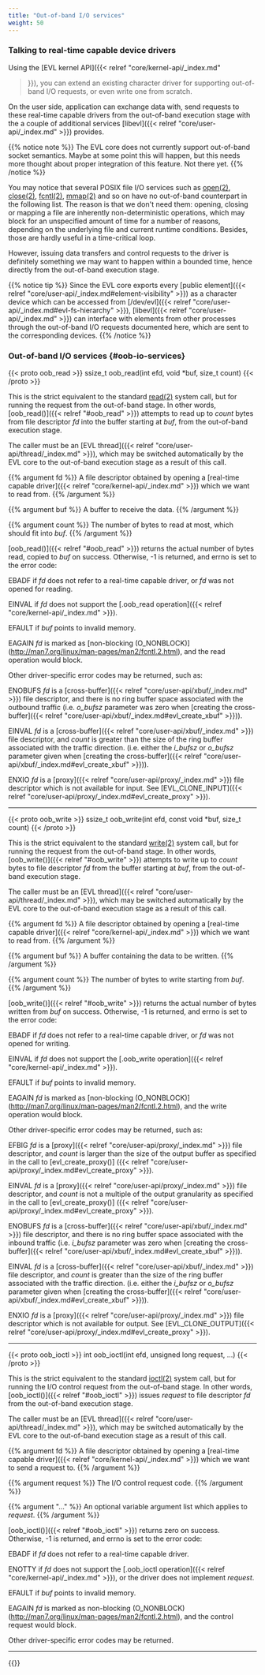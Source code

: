 ```yaml
---
title: "Out-of-band I/O services"
weight: 50
---
```


### Talking to real-time capable device drivers

Using the [EVL kernel API]({{< relref "core/kernel-api/_index.md"
>}}), you can extend an existing character driver for supporting
out-of-band I/O requests, or even write one from scratch.

On the user side, application can exchange data with, send requests to
these real-time capable drivers from the out-of-band execution stage
with the a couple of additional services [libevl]({{< relref
"core/user-api/_index.md" >}}) provides.

{{% notice note %}}
The EVL core does not currently support out-of-band socket
semantics. Maybe at some point this will happen, but this needs more
thought about proper integration of this feature. Not there yet.
{{% /notice %}}

You may notice that several POSIX file I/O services such as
[open(2)](http://man7.org/linux/man-pages/man2/open.2.html),
[close(2)](http://man7.org/linux/man-pages/man2/close.2.html),
[fcntl(2)](http://man7.org/linux/man-pages/man2/fcntl.2.html),
[mmap(2)](http://man7.org/linux/man-pages/man2/mmap.2.html) and so on
have no out-of-band counterpart in the following list. The reason is
that we don't need them: opening, closing or mapping a file are
inherently non-deterministic operations, which may block for an
unspecified amount of time for a number of reasons, depending on the
underlying file and current runtime conditions. Besides, those are
hardly useful in a time-critical loop.

However, issuing data transfers and control requests to the driver is
definitely something we may want to happen within a bounded time,
hence directly from the out-of-band execution stage.

{{% notice tip %}}
Since the EVL core exports every [public element]({{< relref "core/user-api/_index.md#element-visibility" >}})
as a character device which can be accessed from
[/dev/evl]({{< relref "core/user-api/_index.md#evl-fs-hierarchy" >}}),
[libevl]({{< relref "core/user-api/_index.md" >}}) can interface with
elements from other processes through the out-of-band I/O requests
documented here, which are sent to the corresponding devices.
{{% /notice %}}

### Out-of-band I/O services {#oob-io-services}

{{< proto oob_read >}}
ssize_t oob_read(int efd, void *buf, size_t count)
{{< /proto >}}

This is the strict equivalent to the standard
[read(2)](http://man7.org/linux/man-pages/man2/read.2.html) system
call, but for running the request from the out-of-band stage. In other
words, [oob_read()]({{< relref "#oob_read" >}}) attempts to read up to _count_ bytes from file
descriptor _fd_ into the buffer starting at _buf_, from the
out-of-band execution stage.

The caller must be an [EVL thread]({{< relref
"core/user-api/thread/_index.md" >}}), which may be switched
automatically by the EVL core to the out-of-band execution stage as a
result of this call.

{{% argument fd %}}
A file descriptor obtained by opening a [real-time
capable driver]({{< relref "core/kernel-api/_index.md" >}}) which we
want to read from.
{{% /argument %}}

{{% argument buf %}}
A buffer to receive the data.
{{% /argument %}}

{{% argument count %}}
The number of bytes to read at most, which should fit into _buf_.
{{% /argument %}}

[oob_read()]({{< relref "#oob_read" >}}) returns the actual number of
bytes read, copied to _buf_ on success. Otherwise, -1 is returned, and
errno is set to the error code:

EBADF	if _fd_ does not refer to a real-time capable driver, or _fd_
	was not opened for reading.

EINVAL  if _fd_ does not support the [.oob_read operation]({{< relref
	"core/kernel-api/_index.md" >}}).

EFAULT	if _buf_ points to invalid memory.

EAGAIN	_fd_ is marked as [non-blocking (O_NONBLOCK)]
	(http://man7.org/linux/man-pages/man2/fcntl.2.html), and the read
	operation would block.

Other driver-specific error codes may be returned, such as:

ENOBUFS _fd_ is a [cross-buffer]({{< relref
	"core/user-api/xbuf/_index.md" >}}) file descriptor, and there
	is no ring buffer space associated with the outbound traffic
	(i.e. _o\_bufsz_ parameter was zero when [creating the
	cross-buffer]({{< relref
	"core/user-api/xbuf/_index.md#evl_create_xbuf" >}})).

EINVAL  _fd_ is a [cross-buffer]({{< relref
	"core/user-api/xbuf/_index.md" >}}) file descriptor, and
	_count_ is greater than the size of the ring buffer associated
	with the traffic direction. (i.e. either the _i\_bufsz_ or
	_o\_bufsz_ parameter given when [creating the
	cross-buffer]({{< relref
	"core/user-api/xbuf/_index.md#evl_create_xbuf" >}})).

ENXIO	_fd_ is a [proxy]({{< relref "core/user-api/proxy/_index.md"
	>}}) file descriptor which is not available for input. See
	[EVL_CLONE_INPUT]({{< relref
	"core/user-api/proxy/_index.md#evl_create_proxy" >}}).

---

{{< proto oob_write >}}
ssize_t oob_write(int efd, const void *buf, size_t count)
{{< /proto >}}

This is the strict equivalent to the standard
[write(2)](http://man7.org/linux/man-pages/man2/write.2.html) system
call, but for running the request from the out-of-band stage. In other
words, [oob_write()]({{< relref "#oob_write" >}}) attempts to write up to _count_ bytes to file
descriptor _fd_ from the buffer starting at _buf_, from the
out-of-band execution stage.

The caller must be an [EVL thread]({{< relref
"core/user-api/thread/_index.md" >}}), which may be switched
automatically by the EVL core to the out-of-band execution stage as a
result of this call.

{{% argument fd %}}
A file descriptor obtained by opening a [real-time
capable driver]({{< relref "core/kernel-api/_index.md" >}}) which we
want to read from.
{{% /argument %}}

{{% argument buf %}}
A buffer containing the data to be written.
{{% /argument %}}

{{% argument count %}}
The number of bytes to write starting from _buf_.
{{% /argument %}}

[oob_write()]({{< relref "#oob_write" >}}) returns the actual number
of bytes written from _buf_ on success. Otherwise, -1 is returned, and
errno is set to the error code:

EBADF	if _fd_ does not refer to a real-time capable driver, or _fd_ was
	not opened for writing.

EINVAL  if _fd_ does not support the [.oob_write operation]({{< relref
	"core/kernel-api/_index.md" >}}).

EFAULT	if _buf_ points to invalid memory.

EAGAIN	_fd_ is marked as [non-blocking (O_NONBLOCK)]
	(http://man7.org/linux/man-pages/man2/fcntl.2.html), and the
	write operation would block.

Other driver-specific error codes may be returned, such as:

EFBIG	_fd_ is a [proxy]({{< relref "core/user-api/proxy/_index.md"
	>}}) file descriptor, and _count_ is larger than the size of the
	output buffer as specified in the call to [evl_create_proxy()]
	({{< relref "core/user-api/proxy/_index.md#evl_create_proxy" >}}).

EINVAL	_fd_ is a [proxy]({{< relref "core/user-api/proxy/_index.md"
	>}}) file descriptor, and _count_ is not a multiple of the
	output granularity as specified in the call to [evl_create_proxy()]
	({{< relref "core/user-api/proxy/_index.md#evl_create_proxy" >}}).

ENOBUFS _fd_ is a [cross-buffer]({{< relref
	"core/user-api/xbuf/_index.md" >}}) file descriptor, and there is no
	ring buffer space associated with the inbound traffic (i.e. _i\_bufsz_
	parameter was zero when [creating the cross-buffer]({{< relref
	"core/user-api/xbuf/_index.md#evl_create_xbuf" >}})).

EINVAL  _fd_ is a [cross-buffer]({{< relref
	"core/user-api/xbuf/_index.md" >}}) file descriptor, and
	_count_ is greater than the size of the ring buffer associated
	with the traffic direction. (i.e. either the _i\_bufsz_ or
	_o\_bufsz_ parameter given when [creating the
	cross-buffer]({{< relref
	"core/user-api/xbuf/_index.md#evl_create_xbuf" >}})).

ENXIO	_fd_ is a [proxy]({{< relref "core/user-api/proxy/_index.md"
	>}}) file descriptor which is not available for output. See
	[EVL_CLONE_OUTPUT]({{< relref
	"core/user-api/proxy/_index.md#evl_create_proxy" >}}).

---

{{< proto oob_ioctl >}}
int oob_ioctl(int efd, unsigned long request, ...)
{{< /proto >}}

This is the strict equivalent to the standard
[ioctl(2)](http://man7.org/linux/man-pages/man2/ioctl.2.html) system
call, but for running the I/O control request from the out-of-band
stage. In other words, [oob_ioctl()]({{< relref "#oob_ioctl" >}}) issues _request_ to file
descriptor _fd_ from the out-of-band execution stage.

The caller must be an [EVL thread]({{< relref
"core/user-api/thread/_index.md" >}}), which may be switched
automatically by the EVL core to the out-of-band execution stage as a
result of this call.

{{% argument fd %}}
A file descriptor obtained by opening a [real-time
capable driver]({{< relref "core/kernel-api/_index.md" >}}) which we
want to send a request to.
{{% /argument %}}

{{% argument request %}}
The I/O control request code.
{{% /argument %}}

{{% argument "..." %}}
An optional variable argument list which applies to _request_.
{{% /argument %}}

[oob_ioctl()]({{< relref "#oob_ioctl" >}}) returns zero on
success. Otherwise, -1 is returned, and errno is set to the error
code:

EBADF	if _fd_ does not refer to a real-time capable driver.

ENOTTY  if _fd_ does not support the [.oob_ioctl operation]({{< relref
	"core/kernel-api/_index.md" >}}), or the driver does not
	implement _request_.

EFAULT	if _buf_ points to invalid memory.

EAGAIN  _fd_ is marked as non-blocking (O_NONBLOCK)
	(http://man7.org/linux/man-pages/man2/fcntl.2.html), and the control
	request would block.

Other driver-specific error codes may be returned.

---

{{<lastmodified>}}
